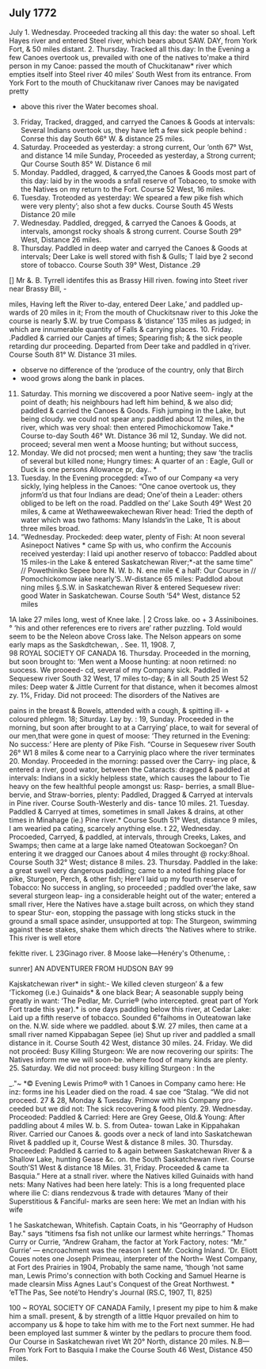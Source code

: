 ## July 1772

July 1. Wednesday. Proceeded tracking all this day: the water 
so shoal. Left Hayes river and entered Steel river, which bears about 
SAW. DAY, from York Fort, & 50 miles distant. 
2. Thursday. Tracked all this.day: In the Evening a few Canoes 
overtook us, prevailed with one of the natives to'make a third person in 
my Canoe: passed the mouth of Chuckitanaw* river which empties itself 
into Steel river 40 miles’ South West from its entrance. From York 
Fort to the mouth of Chuckitanaw river Canoes may be navigated pretty 
+ above this river the Water becomes shoal. 
3. Friday, Tracked, dragged, and carryed the Canoes & Goods at 
intervals: Several Indians overtook us, they have left a few sick people 
behind : Conrse this day South 66° W. & distance 25 miles. 
4. Saturday. Proceeded as yesterday: a strong current, Our 
‘onth 67° Wst, and distance 14 mile 
Sunday, Proceeded as yesterday, a Strong current; Qur Course 
South 85° W. Distance 6 mil 
6. Monday. Paddled, dragged, & carryed,the Canoes & Goods most 
part of this day: laid by in the woods a snfall reserve of Tobaceo, to 
smoke with the Natives on my return to the Fort. Course 52 West, 16 
miles. 
7. Tuesday. Troteoded as yesterday: We speared a few pike fish 
which were very plenty’; also shot a few ducks. Course South 45 Wests 
Distance 20 mile 
8. Wednesday. Paddled, dregged, & carryed the Canoes & Goods, 
at intervals, amongst rocky shoals & strong current. Course South 29° 
West, Distance 26 miles. 
9. Thursday. Paddled in deep water and carryed the Canoes & 
Goods at intervals; Deer Lake is well stored with fish & Gulls; T laid 
bye 2 second store of tobacco. Course South 39° West, Distance .29 
      
[] Mr &. B. Tyrrell identifes this as Brassy Hill riven. fowing into Steet 
river near Brassy Bill, - 

miles, Having left the River to-day, entered Deer Lake,’ and paddled up- 
wards of 20 miles in it; From the mouth of Chuckitsnaw river to this 
Joke the course is nearly $.W. by true Compass & ‘distance’ 135 miles as 
judged; in which are innumerable quantity of Falls & carrying places. 
10. Friday. .Paddled & carried our Canjes af times; Spearing 
fish; & the sick people retarding dur proceeding. Departed from Deer 
take and paddled in q'river. Course South 81° W. Distance 31 miles. 
+ observe no difference of the ‘produce of the country, only that Birch 
+ wood grows along the bank in places. 
11. Saturday. This morning we discovered a poor Native seem- 
ingly at the point of death; his neighbours had left him behind, & we 
also did; paddled & carried the Canoes & Goods. Fish jumping in the 
Lake, but being cloudy. we could not spear any: paddled about 12 miles, 
in the river, which was very shoal: then entered Pimochickomow Take.* 
Course to-day South 46° Wt. Distance 36 mil 
12, Sunday. We did not. proceed; several men went a Moose 
hunting; but without success, 
13. Monday. We did not procsed; men went a hunting; they saw 
‘the traclis of several but killed none; Hungry times: A quarter of an : 
Eagle, Gull or Duck is one persons Allowance pr, day.. * 
14. Tuesday. In the Evening procegded: «Two of our Company «a 
very sickly, lying helpless in the Canoes: “One canoe overtook us, they 
jnform’d us that four Indians are dead; One'of thein a Leader: others 
obliged to be left on the road. Paddled on the’ Lake South 49° West 
20 miles, & came at Wethaweewakechewan River head: Tried the depth 
of water which was two fathoms: Many Islands‘in the Lake, Tt is about 
three miles broad. 
15. “Wednesday. Prockeded: deep water, plenty of Fish: At noon 
several Asinepoct Natives * came Sp with us, who confirm the Accounis 
received yesterday: I laid upi another reservo of tobacco: Paddled about 
15 miles-in the Lake & entered Saskatchewan River;*-at the same time” // 
Powethiniko Sepee bore N. W. b. N. ene mile € a half: Our Course in // 
Pomochickomow iake nearly’S..W-distance 65 miles: Paddlod about ning 
miles §.S.W. in Saskatchewan River & entered Sequesew river: good 
Water in Saskatchewan. Course South ‘54° West, distance 52 miles 
          
    
    
   
  
     
1A lake 27 miles long, west of Knee lake. | 
2 Cross lake. oo + 
3 Assiniboines. ° 
‘his and other references ere to rivers are’ rather puzzling. Told 
would seem to be the Neleon above Cross lake. The Nelson appears on 
some early maps as the Saskdtchewan, . 
See. 11, 1908. 7,  
98 ROYAL SOCIETY OF CANADA 
16. Thursday. Proceeded in the morning, but soon brought to: 
‘Men went a Moose hunting: at noon retirned: no suocess. We prooeed- 
cd, several of my Company sick. Paddled in Sequesew river South 32 
West, 17 miles to-day; & in all South 25 West 52 miles: Deep water & 
Jittle Current for that distance, when it becomes almost zy. 
1%, Friday. Did not proceed: The disorders of the Natives are 
    
pains in the breast & Bowels, attended with a cough, & spitting ill- + 
coloured phlegm. 
18; Siturday. Lay by. : 
19, Sunday. Proceeded in the morning, but soon after brought to 
at a Carrying’ place, to wait for several of our men,that were gone in 
quest of moose: ‘They returned in the Evening: No success:’ Here are 
plenty of Pike Fish. “Course in Sequesew river South 26° W1 
8 miles & come near to a Carryinig placo where the river terminates 
20. Monday. Proceeded in the morning: passed over the Carry- 
ing place, & entered a river, good wator, between the Cataracts: dragged 
& paddled at intervals: Indians in a sickly helpless state, which causes 
the labour to Tie heavy on the few healthful people amongst us: Rasp- 
berries, a small Blue-bervie, and Straw-borries, plenty: Paddled, Dragged 
& Carryed at intervals in Pine river. Course South-Westerly and dis- 
tance 10 miles. 
21. Tuesday. Paddled & Carryed at times, sometimes in small 
Jakes & drains, at other times in Minahage (ie.) Pine river.* Course 
South 51° West, distance 9 miles, I am wearied pa cating, 
scarcely anything else. t 
22, Wednesday. Procoeded, Carryed, & paddled, at intervals, 
through Creeks, Lakes, and Swamps; then came at a large lake named 
Oteatowan Sockoegan? On entering it we dragged our Canoes about 4 
miles throught @ rocky:8hoal. Course South 32° West; distance 8 miles. 
23. Thursday. Paddled in the lake: a great swell very dangerous 
paddling; came to a noted fishing place for pike, Sturgeon, Perch, & 
other fish; Here'I laid up my fourth reserve of Tobacco: No success in 
angling, so proceeded ; paddled over'the lake, saw several sturgeon leap- 
ing a considerable height out of the water; entered a small river, Here 
the Natives have a.stage built across, on which they stand to spear Stur- 
eon, stopping the passage with long sticks stuck in the ground a small 
space asinder, unsupported at top: The Sturgeon, swimming against 
these stakes, shake them which directs ‘the Natives where to strike. 
This river is well etore 
    
  
       
fekitte river. L 
23Ginago river. 
8 Moose lake—Henéry's Othenume, :
  
sunrer] AN ADVENTURER FROM HUDSON BAY 99 
  
Kajskatchewan river* in sight:- We killed cleven sturgeon’ & a few 
‘Tickomeg (i.e.) Guinaids* & one black Bear; A seasonable supply being 
greatly in want: ‘The Pedlar, Mr. Currie® (who intercepted. great part 
of York Fort trade this year).* is one days paddling below this river, at 
Cedar Lake: Laid up a fifth reserve of tobacco. Sounded 6"faihoms in 
Outeatowan lake on the. N.W. side where we paddled. about $.W. 
27 miles, then came at a small river named Kippabagan Sepee (ie) 
Shut up river and paddled a small distance in it. Course South 42 West, 
distance 30 miles. 
24. Friday. We did not procéed: Busy Killing Sturgeon: We are 
now recovering our spirits: The Natives inform me we will soon-be. 
where food of many kinds are plenty. 
25. Saturday. We did not proceed: busy killing Sturgeon : In the 
    
_."~ *© Evening Lewis Primo® with 1 Canoes in Company camo here: He inz: 
forms ine his Leader died on the road. 
4 sae coe “Stalag. “We did not proceed. 
27 & 28, Monday & Tuesday. Primow with his Company pro- 
ceeded but we did not: The sick recovering & food plenty. 
29. Wednesday. Proceoded: Paddled & Carried: Here are Grey 
Geese, Old.& Young: After paddling about 4 miles W. b. S. from Outea- 
towan Lake in Kippahakan River. Carried our Canoes &. goods over a 
neck of land into Saskatchewan Rivet & paddled up it, Course West & 
distance 8 miles. 
30. Thursday. Proceeded: Paddled & carried to & again between 
Saskatchewan River & a Shallow Lake, hunting Gease &c. on. the South 
Saskatchewan river. Course South’S1 West & distance 18 Miles. 
31, Friday. Proceeded & came ta Basquia.” Here at a stnall 
river. where the Natives killed Guinaids with hand nets: Many Natives 
had been here lately: This is a long frequented place where ilie C: 
dians rendezvous & trade with detaures ‘Many of their Superstitious 
& Fanciful- marks are seen here: We met an Indian with his wife 
 
  
    
     
   
1 he Saskatchewan, 
Whitefish. Captain Coats, in his “Georraphy of Hudson Bay." says 
“titimens fsa fish not unlike our larmest white herrings.” 
Thomas Curry or Currie, 
“Andrew Graham, the factor at York Factory, notes: “Mr.” Gurrie’ — 
encroachment was the reason I sent Mr. Cocking Inland. 
'Dr. Eliott Coues notes one Joseph Primeau, interpreter of the North= 
West Company, at Fort des Prairies in 1904, Probably the same name, 
‘though ‘not same man, Lewis Primo's connection with both Cocking and 
Samuel Hearne is made clearsin Miss Agnes Laut's Conquest of the Great 
Northwest. * 
‘eTThe Pas, See noté’to Hendry's Journal (RS.C, 1907, TI, 825) 
  
 
  
      
100 ~ ROYAL SOCIETY OF CANADA 
Family, I present my pipe to him & make him a small. present, & by 
strength of a little Hquor prevailed on him to accompany us & hope to 
take him with me to the Fort next summer. He had been employed 
last summer & winter by the pedlars to procure them food. Our Course 
in Saskatchewan rivet Wt 20° North, distance 20 miles. 
N.B—From York Fort to Basquia I make the Course South 46 
West, Distance 450 miles. 
